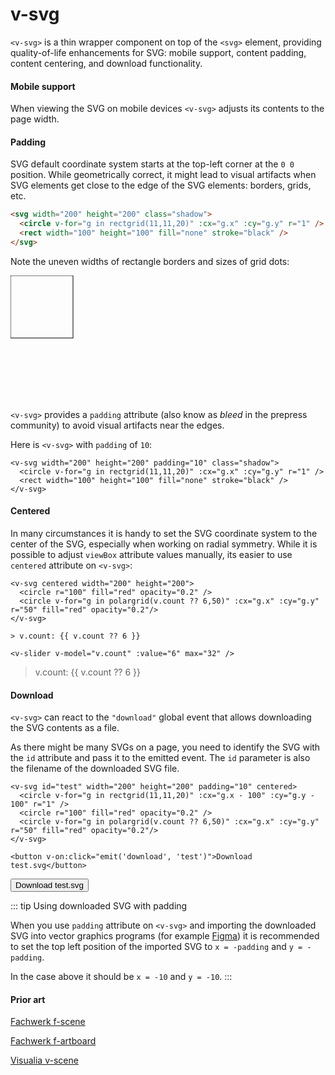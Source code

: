 # v-svg

`<v-svg>` is a thin wrapper component on top of the `<svg>` element, providing quality-of-life enhancements for SVG: mobile support, content padding, content centering, and download functionality.

#### Mobile support

When viewing the SVG on mobile devices `<v-svg>` adjusts its contents to the page width.

#### Padding

SVG default coordinate system starts at the top-left corner at the `0 0` position. While geometrically correct, it might lead to visual artifacts when SVG elements get close to the edge of the SVG elements: borders, grids, etc.

```md
<svg width="200" height="200" class="shadow">
  <circle v-for="g in rectgrid(11,11,20)" :cx="g.x" :cy="g.y" r="1" />
  <rect width="100" height="100" fill="none" stroke="black" />
</svg>
```

Note the uneven widths of rectangle borders and sizes of grid dots:

<svg width="200" height="200" class="shadow">
  <circle v-for="g in rectgrid(11,11,20)" :cx="g.x" :cy="g.y" r="1" />
  <rect width="100" height="100" fill="none" stroke="black" />
</svg>

`<v-svg>` provides a `padding` attribute (also know as _bleed_ in the prepress community) to avoid visual artifacts near the edges.

Here is `<v-svg>` with `padding` of `10`:

```md{1}
<v-svg width="200" height="200" padding="10" class="shadow">
  <circle v-for="g in rectgrid(11,11,20)" :cx="g.x" :cy="g.y" r="1" />
  <rect width="100" height="100" fill="none" stroke="black" />
</v-svg>
```

<v-svg width="200" height="200" padding="10" class="shadow">
  <circle v-for="g in rectgrid(11,11,20)" :cx="g.x" :cy="g.y" r="1" />
  <rect width="100" height="100" fill="none" stroke="black" />
</v-svg>

#### Centered

In many circumstances it is handy to set the SVG coordinate system to the center of the SVG, especially when working on radial symmetry. While it is possible to adjust `viewBox` attribute values manually, its easier to use `centered` attribute on `<v-svg>`:

```md{1}
<v-svg centered width="200" height="200">
  <circle r="100" fill="red" opacity="0.2" />
  <circle v-for="g in polargrid(v.count ?? 6,50)" :cx="g.x" :cy="g.y" r="50" fill="red" opacity="0.2"/>
</v-svg>

> v.count: {{ v.count ?? 6 }}

<v-slider v-model="v.count" :value="6" max="32" />
```

<v-svg centered width="200" height="200">
  <circle r="100" fill="red" opacity="0.2" />
  <circle v-for="g in polargrid(v.count ?? 6,50)" :cx="g.x" :cy="g.y" r="50" fill="red" opacity="0.2"/>
</v-svg>

> v.count: {{ v.count ?? 6 }}

<v-slider v-model="v.count" :value="6" max="32" />

#### Download

`<v-svg>` can react to the `"download"` global event that allows downloading the SVG contents as a file.

As there might be many SVGs on a page, you need to identify the SVG with the `id` attribute and pass it to the emitted event. The `id` parameter is also the filename of the downloaded SVG file.

```md{1,7}
<v-svg id="test" width="200" height="200" padding="10" centered>
  <circle v-for="g in rectgrid(11,11,20)" :cx="g.x - 100" :cy="g.y - 100" r="1" />
  <circle r="100" fill="red" opacity="0.2" />
  <circle v-for="g in polargrid(v.count ?? 6,50)" :cx="g.x" :cy="g.y" r="50" fill="red" opacity="0.2"/>
</v-svg>

<button v-on:click="emit('download', 'test')">Download test.svg</button>
```

<v-svg id="test" width="200" height="200" padding="10" centered>
  <circle v-for="g in rectgrid(11,11,20)" :cx="g.x - 100" :cy="g.y - 100" r="1" />
  <circle r="100" fill="red" opacity="0.2" />
  <circle v-for="g in polargrid(v.count ?? 6,50)" :cx="g.x" :cy="g.y" r="50" fill="red" opacity="0.2"/>
</v-svg>

<button v-on:click="emit('download', 'test')">Download test.svg</button>

::: tip Using downloaded SVG with padding

When you use `padding` attribute on `<v-svg>` and importing the downloaded SVG into vector graphics programs (for example [Figma](https://www.figma.com/)) it is recommended to set the top left position of the imported SVG to `x = -padding` and `y = -padding`.

In the case above it should be `x = -10` and `y = -10`.
:::

#### Prior art

[Fachwerk f-scene](https://designstem.github.io/fachwerk/docs/#/f-scene)

[Fachwerk f-artboard](https://designstem.github.io/fachwerk/docs/#/f-artboard)

[Visualia v-scene](https://visualia.github.io/visualia_original/#graphics_scene)
